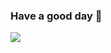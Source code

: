 ### Have a good day 🌱

<a href="https://github.com/anuraghazra/github-readme-stats"><img align="center" src="https://github-readme-stats.vercel.app/api/top-langs/?username=Airat102vb&layout=compact&theme=buefy&hide_border=true" /></a>

